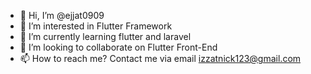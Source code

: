 - 👋 Hi, I’m @ejjat0909 
- 👀 I’m interested in Flutter Framework
- 🌱 I’m currently learning flutter and laravel
- 💞️ I’m looking to collaborate on Flutter Front-End
- 📫 How to reach me? Contact me via email izzatnick123@gmail.com

<!---
ejjat0909/ejjat0909 is a ✨ special ✨ repository because its `README.md` (this file) appears on your GitHub profile.
You can click the Preview link to take a look at your changes.
--->
